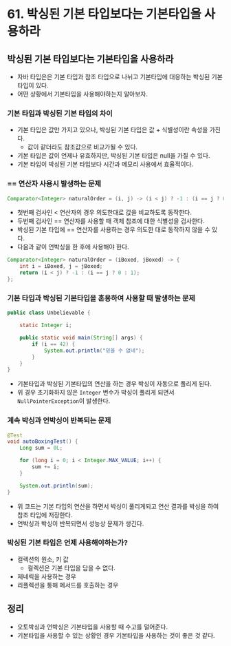 # 61. 박싱된 기본 타입보다는 기본타입을 사용하라

## 박싱된 기본 타입보다는 기본타입을 사용하라

- 자바 타입은은 기본 타입과 참조 타입으로 나뉘고 기본타입에 대응하는 박싱된 기본타입이 있다.
- 어떤 상황에서 기본타입을 사용해야하는지 알아보자.

### 기본 타입과 박싱된 기본 타입의 차이

- 기본 타입은 값만 가지고 있으나, 박싱된 기본 타입은 값 + 식별성이란 속성을 가진다.
    - 값이 같더라도 참조값으로 비교가될 수 있다.
- 기본 타입은 값이 언제나 유효하지만, 박싱된 기본 타입은 null을 가질 수 있다.
- 기본 타입이 박싱된 기본 타입보다 시간과 메모리 사용에서 효율적이다.

### == 연산자 사용시 발생하는 문제

```java
Comparator<Integer> naturalOrder = (i, j) -> (i < j) ? -1 : (i == j ? 0 : 1);
```

- 첫번째 검사인 < 연산자의 경우 의도한대로 값을 비교하도록 동작한다.
- 두번째 검사인 == 연산자를 사용할 때 객체 참조에 대한 식별성을 검사한다.
- 박싱된 기본 타입에 == 연산자를 사용하는 경우 의도한 대로 동작하지 않을 수 있다.
- 다음과 같이 언박싱을 한 후에 사용해야 한다.

```java
Comparator<Integer> naturalOrder = (iBoxed, jBoxed) -> {
    int i = iBoxed, j = jBoxed;
    return (i < j) ? -1 : (i == j ? 0 : 1);
};
```

### 기본 타입과 박싱된 기본타입을 혼용하여 사용할 때 발생하는 문제

```java
public class Unbelievable {

    static Integer i;

    public static void main(String[] args) {
        if (i == 42) {
            System.out.println("믿을 수 없네");
        }
    }
}
```

- 기본타입과 박싱된 기본타입의 연산을 하는 경우 박싱이 자동으로 풀리게 된다.
- 위 경우 초기화하지 않은 `Integer` 변수가 박싱이 풀리게 되면서 `NullPointerException`이 발생한다.

### 계속 박싱과 언박싱이 반복되는 문제

```java
@Test
void autoBoxingTest() {
    Long sum = 0L;

    for (long i = 0; i < Integer.MAX_VALUE; i++) {
        sum += i;
    }

    System.out.println(sum);
}
```

- 위 코드는 기본 타입의 연산을 하면서 박싱이 풀리게되고 연산 결과를 박싱을 하여 참조 타입에 저장한다.
- 언박싱과 박싱이 반복되면서 성능상 문제가 생긴다.

### 박싱된 기본 타입은 언제 사용해야하는가?

- 컬렉션의 원소, 키 값
    - 컬렉션은 기본 타입을 담을 수 없다.
- 제네릭을 사용하는 경우
- 리플렉션을 통해 메서드를 호출하는 경우

## 정리

- 오토박싱과 언박싱은 기본타입을 사용할 때 수고를 덜어준다.
- 기본타입을 사용할 수 있는 상황인 경우 기본타입을 사용하는 것이 좋은 것 같다.